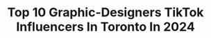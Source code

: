 ---
title: Top 10 Graphic-Designers TikTok Influencers In Toronto In 2024
description: >-
  Find top graphic-designers TikTok influencers in Toronto in 2024. Most popular hashtags: #fyp #graphicdesign #viral #toronto.
platform: TikTok
hits: 10
text_top: Discover the most popular TikTok influencers on inBeat.
text_bottom: Our platform aggregates 10 TikTok influencers like this in Toronto, Canada for you to pitch.
profiles:
  - username: "dillon.kydd"
    fullname: >-
      dillon 
    bio: >-
      Photographer / Graphic Designer Toronto 🇨🇦 Let’s make something amazing
    location: "Canada"
    followers: 10500
    engagement: 1258
    commentsToLikes: 0.007622
    id: ck8kg0jx5ge3w0j78himdm2ky
    verified: false
    hashtags: "#new, #vogue, #portrait, #graphicdesign"
  - username: "walmartbrownkid"
    fullname: >-
      pravien gowrisangar
    bio: >-
      19
    location: "Canada"
    followers: 30600
    engagement: 1452
    commentsToLikes: 0.116089
    id: ckbkxyz2gu4640j23ghp4rwla
    verified: false
    hashtags: "#euphoria, #fyp, #colorcustomizer, #airpodsjump"
  - username: "gunnarolla"
    fullname: >-
      gunnarolla
    bio: >-
      Anthems for every occasion ✨ 📍 Toronto // Follow @gunnarolla
    location: "Canada"
    followers: 20300
    engagement: 1645
    commentsToLikes: 0.052843
    id: ck9e0fqrv5vdn0j78o5zfe9a3
    verified: true
    hashtags: "#requestrolla, #fyp, #slaymyname, #argument"
  - username: "hannahhossny"
    fullname: >-
      hannah🐙
    bio: >-
      hannerrrrrrr 🇪🇬🇪🇬 toronto:)
    location: "Canada"
    followers: 57200
    engagement: 2199
    commentsToLikes: 0.059140
    id: ck9shrdwzuua30j78nxc6jjvz
    verified: false
    hashtags: "#timewarpjump, #mypfp, #tabletop, #feliznavidad"
  - username: "thisisntlj"
    fullname: >-
      LJ
    bio: >-
      phoebe bridgers fan account he/him toronto 20
    location: "Canada"
    followers: 2391
    engagement: 1389
    commentsToLikes: 0.103656
    id: ckc7uuxldym530j23wms87ed5
    verified: false
    hashtags: "#phoebebridgers, #stitch, #duet, #fyp"
  - username: "lost.lens"
    fullname: >-
      lost.lens
    bio: >-
      Creative Person Instagram: @Lost.Lens 📍Toronto, Canada
    location: "Canada"
    followers: 62900
    engagement: 606
    commentsToLikes: 0.088112
    id: ck92uzai4oe8q0j78juxog2fx
    verified: false
    hashtags: "#fyp, #artist, #art, #illistration"
  - username: "itsfivethree"
    fullname: >-
      Five Three
    bio: >-
      Redefining Luxury @ New Toronto LLDR
    location: "Canada"
    followers: 5342
    engagement: 775
    commentsToLikes: 0.023780
    id: ckavjn311sda80j23716zfbqc
    verified: false
    hashtags: "#kith, #hypebeast, #offwhite, #virgilabloh"
  - username: "_skalsi"
    fullname: >-
      skalsi
    bio: >-
      I make things ✨ 📍Toronto
    location: "Canada"
    followers: 66300
    engagement: 877
    commentsToLikes: 0.010821
    id: ck8f66mxs28qy0j78r9bwyiuh
    verified: false
    hashtags: "#fashion, #diyprojects, #fyp, #handmade"
  - username: "thatlebtala"
    fullname: >-
      Tala
    bio: >-
      🇱🇧🇱🇧🇱🇧 Ceo of 👺 19 Carleton engineering
    location: "Canada"
    followers: 6447
    engagement: 910
    commentsToLikes: 0.076522
    id: ckace8na2lma30i787vadv9vw
    verified: false
    hashtags: "#funny, #albania, #arab, #trend"
  - username: "mr.umarmalik"
    fullname: >-
      Umar Malik
    bio: >-
      Live the life you have imagined. 🇵🇰❤️🇨🇦 Instagram: mr.umarmalik
    location: "Canada"
    followers: 12000
    engagement: 670
    commentsToLikes: 0.027335
    id: ckc86ke4j5l1r0j236p0646n1
    verified: false
    hashtags: "#mashallah, #viral, #fyp, #brampton"
---